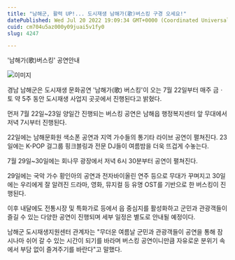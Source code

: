 ```yaml
---
title: "남해군, 활력 UP!... 도시재생 남해가(歌)버스킹 구경 오세요!"
datePublished: Wed Jul 20 2022 19:09:34 GMT+0000 (Coordinated Universal Time)
cuid: cm704u5az000y09juai5v1fy0
slug: 4247

---
```



'남해가(歌)버스킹' 공연안내

![이미지](https://cdn.hashnode.com/res/hashnode/image/upload/v1739257210037/3da3b36e-ab15-469a-988b-8f89e1110e3d.jpeg)

경남 남해군은 도시재생 문화공연 '남해가(歌) 버스킹'이 오는 7월 22일부터 매주 금ㆍ토 약 5주 동안 도시재생 사업지 곳곳에서 진행된다고 밝혔다.

먼저 7월 22일~23일 양일간 진행되는 버스킹 공연은 남해읍 행정복지센터 앞 무대에서 저녁 7시부터 진행된다.

22일에는 남해문화원 색소폰 공연과 지역 가수들의 통기타 라이브 공연이 펼쳐진다. 23일에는 K-POP 걸그룹 핑크블링과 전문 DJ들이 여름밤을 더욱 뜨겁게 수놓는다.

7월 29일~30일에는 회나무 광장에서 저녁 6시 30분부터 공연이 펼쳐진다.

29일에는 국악 가수 황인아의 공연과 전자바이올린 연주 등으로 무대가 꾸며지고 30일에는 우리에게 잘 알려진 드라마, 영화, 뮤지컬 등 유명 OST를 기반으로 한 버스킹이 진행된다.

이후 내달에도 전통시장 및 특화가로 등에서 읍 중심지를 활성화하고 군민과 관광객들이 즐길 수 있는 다양한 공연이 진행되며 세부 일정은 별도로 안내될 예정이다.

남해군 도시재생지원센터 관계자는 "무더운 여름날 군민과 관광객들이 공연을 통해 잠시나마 쉬어 갈 수 있는 시간이 되기를 바라며 버스킹 공연이니만큼 자유로운 분위기 속에서 부담 없이 즐겨주기를 바란다"고 말했다.